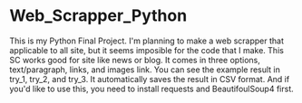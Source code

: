 # Web_Scrapper_Python

This is my Python Final Project. I'm planning to make a web scrapper that applicable to all site, but it seems imposible for the code that I make.
This SC works good for site like news or blog.
It comes in three options, text/paragraph, links, and images link.
You can see the example result in try_1, try_2, and try_3.
It automatically saves the result in CSV format.
And if you'd like to use this, you need to install requests and BeautifoulSoup4 first.

